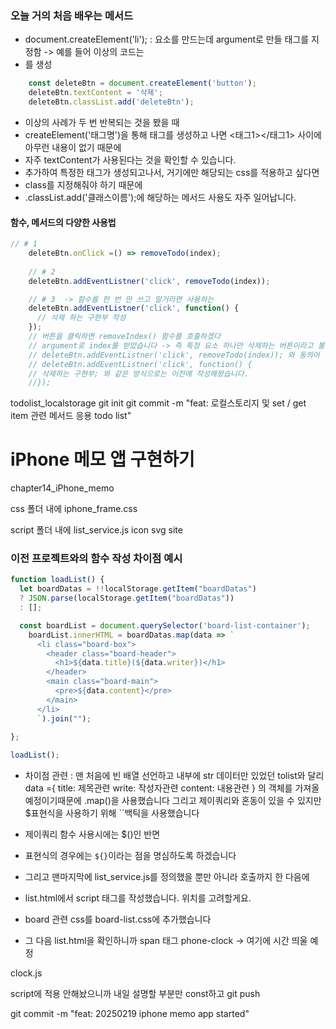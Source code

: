 ### 오늘 거의 처음 배우는 메서드

- document.createElement('li');
: 요소를 만드는데 argument로 만들 태그를 지정함 -> 예를 들어 이상의 코드는 <li>를 생성

```js
    const deleteBtn = document.createElement('button');
    deleteBtn.textContent = '삭제';
    deleteBtn.classList.add('deleteBtn');
```
- 이상의 사례가 두 번 반복되는 것을 봤을 때
- createElement('태그명')을 통해 태그를 생성하고 나면 <태그1></태그1> 사이에 아무런 내용이 없기 때문에
- 자주 textContent가 사용된다는 것을 확인할 수 있습니다.
- 추가하여 특정한 태그가 생성되고나서, 거기에만 해당되는 css를 적용하고 싶다면
- class를 지정해줘야 하기 때문에
- .classList.add('클래스이름');에 해당하는 메서드 사용도 자주 일어납니다.

#### 함수, 메서드의 다양한 사용법
```js
// # 1
    deleteBtn.onClick =() => removeTodo(index); 
    
    // # 2
    deleteBtn.addEventListner('click', removeTodo(index));

    // # 3  -> 함수를 한 번 만 쓰고 말거라면 사용하는
    deleteBtn.addEventListner('click', function() {
      // 삭제 하는 구현부 작성
    });
    // 버튼을 클릭하면 removeIndex() 함수를 호출하겠다
    // argument로 index를 받았습니다 -> 즉 특정 요소 하나만 삭제하는 버튼이라고 볼 수 있겠습니다
    // deleteBtn.addEventListner('click', removeTodo(index)); 와 동의어
    // deleteBtn.addEventListner('click', function() {
    // 삭제하는 구현부; 와 같은 방식으로는 이전에 작성해왔습니다.
    //});
```

todolist_localstorage
git init
git commit -m "feat: 로컬스토리지 및 set / get item 관련 메서드 응용 todo list"


# iPhone 메모 앱 구현하기

chapter14_iPhone_memo


css 폴더 내에 iphone_frame.css

script 폴더 내에 list_service.js
icon svg site

### 이전 프로젝트와의 함수 작성 차이점 예시
```js
function loadList() {
  let boardDatas = !!localStorage.getItem("boardDatas")
  ? JSON.parse(localStorage.getItem("boardDatas"))
  : [];

  const boardList = document.querySelector('board-list-container');
    boardList.innerHTML = boardDatas.map(data => `
      <li class="board-box">
        <header class="board-header">
          <h1>${data.title}(${data.writer})</h1>
        </header>
        <main class="board-main">
          <pre>${data.content}</pre>
        </main>
      </li>
      `).join("");
  
};

loadList();
```

- 차이점 관련 : 맨 처음에 빈 배열 선언하고 내부에 str 데이터만 있었던 tolist와 달리 
data ={
  title: 제목관련
  write: 작성자관련
  content: 내용관련
}
의 객체를 가져올 예정이기때문에 .map()을 사용했습니다
그리고 제이쿼리와 혼동이 있을 수 있지만 $표현식을 사용하기 위해 ``백틱을 사용했습니다
- 제이쿼리 함수 사용시에는 $()인 반면
- 표현식의 경우에는 `${}`이라는 점을 명심하도록 하겠습니다

- 그리고 맨마지막에 list_service.js를 정의했을 뿐만 아니라 호출까지 한 다음에
- list.html에서 script 태그를 작성했습니다. 위치를 고려할게요.

- board 관련 css를 board-list.css에 추가했습니다

- 그 다음 list.html을 확인하니까 span 태그 phone-clock -> 여기에 시간 띄울 예정

clock.js

script에 적용 안해놨으니까 내일 설명할 부분만 const하고 git push

git commit -m "feat: 20250219 iphone memo app started"